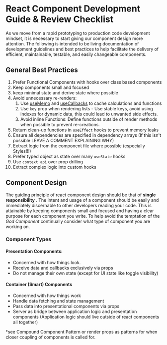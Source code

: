 
# React Component Development Guide  & Review Checklist


As we move from a rapid prototyping to production code development mindset, it is necessary to start giving our component design more attention.  The following is intended to be living documentation of development guidelines and best practices to help facilitate the delivery of efficient, maintainable, testable, and easily changeable components.    


## General Best Practices

1. Prefer Functional Components with hooks over class based components 
2. Keep components small and focused
3. keep minimal state and derive state where possible
4. Avoid unnecessary re-renders:
	1. Use [useMemo](https://react.dev/reference/react/useMemo) and [useCallbacks](https://react.dev/reference/react/useCallback) to cache calculations and functions
	1. Use `key` prop when rendering lists 
			- Use stable keys, avoid using indexes for dynamic data, this could lead to unwanted side effects.
	1. Avoid inline Functions: Define functions outside of render methods when possible to prevent re-creations.
5. Return clean-up functions in `useEffect` hooks to prevent memory leaks
6. Ensure all dependencies are specified in dependency arrays (If this isn't possible LEAVE A COMMENT EXPLAINING WHY)
7.  Extract logic from the component file where possible (especially Styles!!!)
8. Prefer typed object as state over many `useState` hooks
9. Use `context api` over prop drilling
10. Extract complex logic into custom hooks


## Component Design

The guiding principle of react component design should be that of **single responsibility** . The intent and usage of a component should be easily and immediately discernable to other developers reading your code. This is attainable by keeping components small and focused and having a clear purpose for each component you write.  To help avoid the temptation of the  *God Component* continually consider what type of component you are working on. 

### Component Types

#### Presentation Components: 
- Concerned with how things look. 
- Receive data and callbacks exclusively via props
- Do not manage their own state (except for UI state like toggle visibility)

#### Container (Smart) Components
- Concerned with how things work
- Handle data fetching and state management
- Pass data into presentational components via props
- Server as bridge between application logic and presentation components (Application logic should live outside of react components all together)

*see Compound Component Pattern or render props as patterns for when closer coupling of components is called for. 




